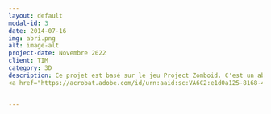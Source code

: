 ```yaml
---
layout: default
modal-id: 3
date: 2014-07-16
img: abri.png
alt: image-alt
project-date: Novembre 2022
client: TIM
category: 3D
description: Ce projet est basé sur le jeu Project Zomboid. C'est un abri qui sert à se défendre des zombies et de survivre dans ce monde post-apocalyptique. Donc il y a des med-kits, des provisions comme des boîtes de conserve de soupe de tomate, une batte de base-ball, etc. J'ai modélisé des boîtes de conserve et la batte de baseball. Les logiciels utilisés sont Maya, Unity. [Abri de survie](https://acrobat.adobe.com/id/urn:aaid:sc:VA6C2:e1d0a125-8168-4991-934e-fa75664159b1)
<a href="https://acrobat.adobe.com/id/urn:aaid:sc:VA6C2:e1d0a125-8168-4991-934e-fa75664159b1">Abri de survie</a>


---
```

